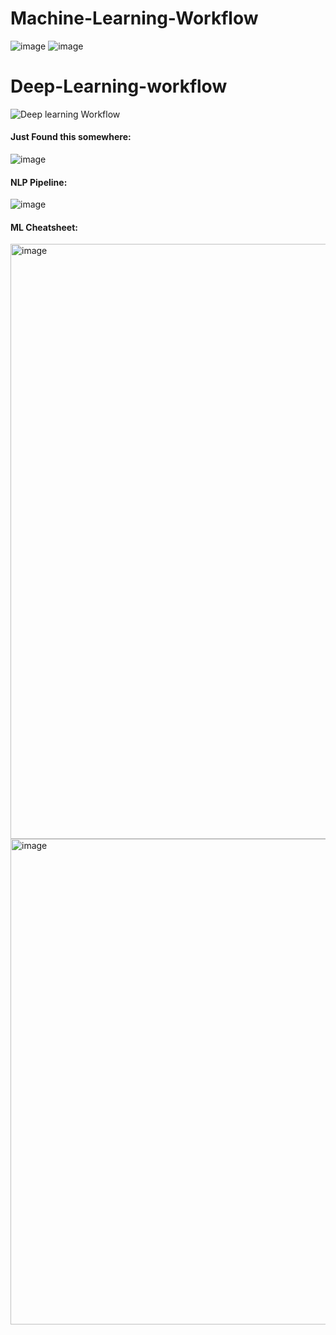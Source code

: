 # Machine-Learning-Workflow
![image](https://github.com/user-attachments/assets/c8141b0e-41a9-4405-bed7-94a422a69139)
![image](https://github.com/user-attachments/assets/d7f48df4-fbcc-47a0-9085-fc9937927dea)


# Deep-Learning-workflow

![Deep learning Workflow](https://github.com/user-attachments/assets/85c1890b-45e7-4aa8-b6ed-73519bc5ccb0)

#### Just Found this somewhere:
![image](https://github.com/user-attachments/assets/5719eecc-ab34-4f5b-9f02-97633e96ef46)

#### NLP Pipeline:
![image](https://github.com/user-attachments/assets/e1d6d9a7-568e-45aa-ab19-484fcebccb83)

#### ML Cheatsheet:
<img width="952" alt="image" src="https://github.com/user-attachments/assets/4512abe1-1100-4084-9526-146c18ced69c">

<img width="777" alt="image" src="https://github.com/user-attachments/assets/4abe7b7b-8324-46d1-9e41-8f8fe90aad72">


